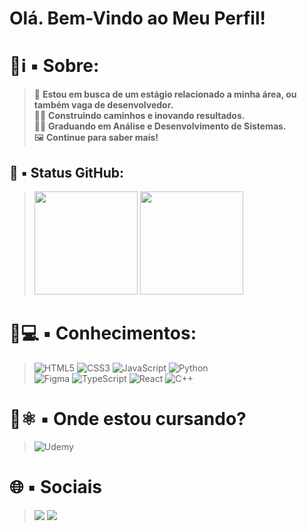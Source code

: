 # **Olá. Bem-Vindo ao Meu Perfil!**
<!-- Procuram-se erros por aqui. Caso encontre, me comunique! -->

# 📗ℹ️ ▪️ Sobre:

> 👋 **Estou em busca de um estágio relacionado a minha área, ou também vaga de desenvolvedor.** <br>
> 👨‍💻 **Construindo caminhos e inovando resultados.** <br>
> 👨‍🎓 **Graduando em Análise e Desenvolvimento de Sistemas.** <br>
> 🖼️ <b>Continue para saber mais!</b>
## 📑 ▪️ Status GitHub:
> <img height="165em"  src="https://github-readme-stats.vercel.app/api?username=CaiozinS2&show_icons=true&theme=tokyonight" />
> <img height="165em" src="https://github-readme-stats.vercel.app/api/top-langs/?username=CaiozinS2&hide_progress=true" />


# 📙💻 ▪️ Conhecimentos:
>![HTML5](https://img.shields.io/badge/html5-%23E34F26.svg?style=for-the-badge&logo=html5&logoColor=white)
![CSS3](https://img.shields.io/badge/css3-%231572B6.svg?style=for-the-badge&logo=css3&logoColor=white)
![JavaScript](https://img.shields.io/badge/javascript-%23323330.svg?style=for-the-badge&logo=javascript&logoColor=%23F7DF1E)
![Python](https://img.shields.io/badge/python-3670A0?style=for-the-badge&logo=python&logoColor=ffdd54) <br>
![Figma](https://img.shields.io/badge/figma-%23F24E1E.svg?style=for-the-badge&logo=figma&logoColor=white)
![TypeScript](https://img.shields.io/badge/typescript-%23007ACC.svg?style=for-the-badge&logo=typescript&logoColor=white)
![React](https://img.shields.io/badge/react-%2320232a.svg?style=for-the-badge&logo=react&logoColor=%2361DAFB)
![C++](https://img.shields.io/badge/c++-%2300599C.svg?style=for-the-badge&logo=c%2B%2B&logoColor=white)

# 📘⚛️ ▪️ Onde estou cursando?<br>
>![Udemy](https://img.shields.io/badge/Udemy-A435F0?style=for-the-badge&logo=Udemy&logoColor=white)

# 🌐 ▪️ Sociais
> <div>
> <a href="https://www.linkedin.com/in/caio-anderson/" target="_blank"><img src="https://img.shields.io/badge/-LinkedIn-%230077B5?style=for-the-badge&logo=linkedin&logoColor=white" target="_blank"></a>
> <a href="mailto:caioandersongoes@gmail.com"><img src="https://img.shields.io/badge/-Gmail-%23333?style=for-the-badge&logo=gmail&logoColor=white" target="_blank"></a>
> </div>
